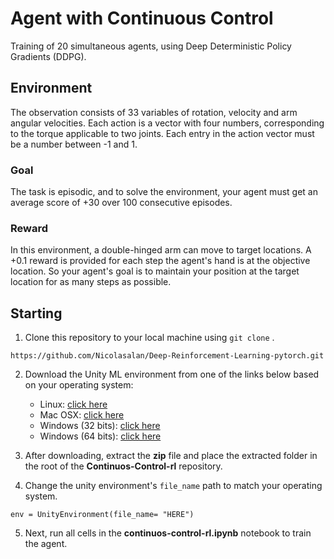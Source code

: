 # Agent with Continuous Control

Training of 20 simultaneous agents, using Deep Deterministic Policy Gradients (DDPG).

## Environment
The observation consists of 33 variables of rotation, velocity and arm angular velocities. Each action is a vector with four numbers, corresponding to the torque applicable to two joints. Each entry in the action vector must be a number between -1 and 1.

### Goal
The task is episodic, and to solve the environment, your agent must get an average score of +30 over 100 consecutive episodes.

### Reward
In this environment, a double-hinged arm can move to target locations. A +0.1 reward is provided for each step the agent's hand is at the objective location. So your agent's goal is to maintain your position at the target location for as many steps as possible.

## Starting

1. Clone this repository to your local machine using `git clone` .

```
https://github.com/Nicolasalan/Deep-Reinforcement-Learning-pytorch.git
```

2. Download the Unity ML environment from one of the links below based on your operating system:
    - Linux: [ click here ](https://s3-us-west-1.amazonaws.com/udacity-drlnd/P2/Reacher/Reacher_Linux.zip)
    - Mac OSX: [ click here ](https://s3-us-west-1.amazonaws.com/udacity-drlnd/P2/Reacher/Reacher.app.zip)
    - Windows (32 bits): [ click here ](https://s3-us-west-1.amazonaws.com/udacity-drlnd/P2/Reacher/Reacher_Windows_x86.zip)
    - Windows (64 bits): [ click here ](https://s3-us-west-1.amazonaws.com/udacity-drlnd/P2/Reacher/Reacher_Windows_x86_64.zip)


3. After downloading, extract the **zip** file and place the extracted folder in the root of the **Continuos-Control-rl** repository.

4. Change the unity environment's `file_name` path to match your operating system.
```
env = UnityEnvironment(file_name= "HERE")
```

5. Next, run all cells in the **continuos-control-rl.ipynb** notebook to train the agent.


